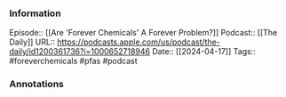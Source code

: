 ### Information

Episode:: [[Are 'Forever Chemicals' A Forever Problem?]]
Podcast:: [[The Daily]]
URL:: https://podcasts.apple.com/us/podcast/the-daily/id1200361736?i=1000652718946
Date:: [[2024-04-17]]
Tags:: #foreverchemicals #pfas
#podcast


### Annotations

